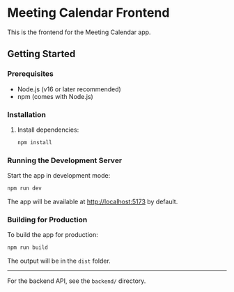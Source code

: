 # Meeting Calendar Frontend

This is the frontend for the Meeting Calendar app.

## Getting Started

### Prerequisites

- Node.js (v16 or later recommended)
- npm (comes with Node.js)

### Installation

1. Install dependencies:

   ```bash
   npm install
   ```

### Running the Development Server

Start the app in development mode:

```bash
npm run dev
```
The app will be available at [http://localhost:5173](http://localhost:5173) by default.

### Building for Production

To build the app for production:

```bash
npm run build
```
The output will be in the `dist` folder.

---

For the backend API, see the `backend/` directory.
